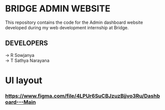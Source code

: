 # BRIDGE ADMIN WEBSITE
This repository contains the code for the Admin dashboard website developed during my web development internship at Bridge.
<br>
## DEVELOPERS
-> R Sowjanya <br>
-> T Sathya Narayana
<br>
# UI layout
### https://www.figma.com/file/4LPUr6SuCBJzuzBjjvo3Ru/Dashboard---Main
